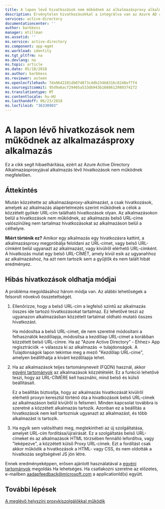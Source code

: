 ```yaml
---
title: A lapon lévő hivatkozások nem működnek az alkalmazásproxy alkalmazás |} Microsoft Docs
description: Érvénytelen hivatkozásokkal a integrálva van az Azure AD alkalmazásproxy-alkalmazásokkal kapcsolatos problémák elhárítása
services: active-directory
documentationcenter: ''
author: barbkess
manager: mtillman
ms.assetid: ''
ms.service: active-directory
ms.component: app-mgmt
ms.workload: identity
ms.tgt_pltfrm: na
ms.devlang: na
ms.topic: article
ms.date: 05/18/2018
ms.author: barbkess
ms.reviewer: asteen
ms.openlocfilehash: 7da9642281db07d873c4db234b8316c8248ef7f4
ms.sourcegitcommit: 95d9a6acf29405a533db943b1688612980374272
ms.translationtype: MT
ms.contentlocale: hu-HU
ms.lasthandoff: 06/23/2018
ms.locfileid: "36330903"
---
```

# <a name="links-on-the-page-dont-work-for-an-application-proxy-application"></a>A lapon lévő hivatkozások nem működnek az alkalmazásproxy alkalmazás

Ez a cikk segít hibaelhárítása, ezért az Azure Active Directory Alkalmazásproxyjával alkalmazás lévő hivatkozások nem működnek megfelelően.

## <a name="overview"></a>Áttekintés 
Miután közzétette az alkalmazásproxy-alkalmazást, a csak hivatkozások, amelyek az alkalmazás alapértelmezés szerint működnek a célok a közzétett gyökér URL-cím található hivatkozások olyan. Az alkalmazásokon belül a hivatkozások nem működnek, az alkalmazás belső URL-címe valószínűleg nem tartalmaz hivatkozásokat az alkalmazáson belül a célhelyre.

**Miért történik ez?** Amikor egy alkalmazás egy hivatkozásra kattint, a alkalmazásproxy megpróbálja feloldani az URL-címet, vagy belső URL-címként belül ugyanazt az alkalmazást, vagy kívülről elérhető URL-címként. A hivatkozás mutat egy belső URL-CÍMÉT, amely kívül esik az ugyanahhoz az alkalmazáshoz, ha azt nem tartozik sem a gyűjtők és nem talált hibát eredményez.

## <a name="ways-you-can-resolve-broken-links"></a>Hibás hivatkozások oldhatja módjai

A probléma megoldásához három módja van. Az alábbi lehetőségek a felsorolt növekvő összetettségét.

1.  Ellenőrizze, hogy a belső URL-cím a legfelső szintű az alkalmazás összes ide tartozó hivatkozásokat tartalmaz. Ez lehetővé teszi az ugyanazon alkalmazásban közzétett tartalmat oldható mutató összes hivatkozást.

    Ha módosítsa a belső URL-címet, de nem szeretné módosítani a felhasználók kezdőlapja, módosítsa a kezdőlap URL-címet a korábban közzétett belső URL-címre. Ha az "Azure Active Directory" - Ehhez&gt; App regisztrációk -&gt; válassza ki az alkalmazás -&gt; tulajdonságok. A Tulajdonságok lapon tekintse meg a mező "Kezdőlap URL-címe", amelyen beállíthatja a kívánt kezdőlapja lehet.

2.  Ha az alkalmazások teljes tartományneveit (FQDN) használ, akkor [egyéni tartományok](manage-apps/application-proxy-configure-custom-domain.md) az alkalmazások közzétételét. Ez a funkció lehetővé teszi, hogy az URL-CÍMÉRE kell használni, mind belső és külső beállításait.

    Ez a beállítás biztosítja, hogy az alkalmazás hivatkozását kívülről elérhető proxyn keresztül történő óta a hivatkozások belső URL-címek az alkalmazáson belül kívülről is felismeri. Minden kapcsolat továbbra is szeretné a közzétett alkalmazás tartozik. Azonban ez a beállítás a hivatkozások nem kell tartozniuk ugyanazt az alkalmazást, és több alkalmazást is tartozik.

3.  Ha egyik sem valósítható meg, megtekintheti az új szolgáltatása, amelyet URL-cím fordítása/újraírását. Ez a szolgáltatás belső URL-címeket és az alkalmazások HTML törzsében fennálló lefordítva, vagy "leképezve", a közzétett külső Proxy URL-címek. Ezt a fordítást csak akkor működik a hivatkozások a HTML- vagy CSS, és nem oldották a hivatkozás segítségével JS jön létre. 

Ennek eredményeképpen, erősen ajánlott használatával a [egyéni tartományok](manage-apps/application-proxy-configure-custom-domain.md) megoldás Ha lehetséges. Ha csatlakozni szeretne az előzetes, e-mailben <aadapfeedback@microsoft.com> a applicationId(s) együtt.

## <a name="next-steps"></a>További lépések
[A meglévő helyszíni proxykiszolgálókkal működik](manage-apps/application-proxy-configure-connectors-with-proxy-servers.md)

